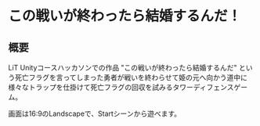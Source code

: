 # この戦いが終わったら結婚するんだ！

## 概要
LiT Unityコースハッカソンでの作品
"この戦いが終わったら結婚するんだ" という死亡フラグを言ってしまった勇者が戦いを終わらせて姫の元へ向かう道中に様々なトラップを仕掛けて死亡フラグの回収を試みるタワーディフェンスゲーム。

画面は16:9のLandscapeで、Startシーンから遊べます。
